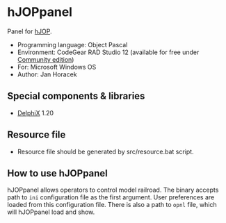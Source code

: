 # hJOPpanel

Panel for [hJOP](https://hjop.kmz-brno.cz/).

- Programming language: Object Pascal
- Environment: CodeGear RAD Studio 12 (available for free under [Community edition](http://docwiki.embarcadero.com/RADStudio/Athens/en/Community_Edition))
- For: Microsoft Windows OS
- Author: Jan Horacek

## Special components & libraries

- [DelphiX](http://www.micrel.cz/Dx/) 1.20

## Resource file

- Resource file should be generated by src/resource.bat script.

## How to use hJOPpanel

hJOPpanel allows operators to control model railroad. The binary accepts
path to `ini` configuration file as the first argument. User preferences
are loaded from this configuration file. There is also a path to `opnl` file,
which will hJOPpanel load and show.

